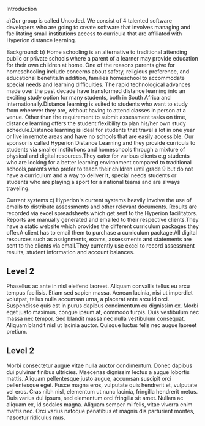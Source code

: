 Introduction

a)Our group is called Uncoded. We consist of 4 talented software developers who are going to create software that involves managing and facilitating small institutions access to curricula that are affiliated with Hyperion distance learning. 

Background:
b)    Home schooling is an alternative to  traditional  attending public or private schools where a parent of a learner may provide education for their own children at  home. One of the reasons parents give for homeschooling include concerns about safety, religious preference, and educational benefits.In addition, families homeschool to accommodate special needs and learning difficulties. 
      The rapid technological advances made over the past decade have transformed distance learning into an exciting study option for many students, both in South Africa and internationally.Distance learning is suited to students who want to study from wherever they are, without having to attend classes in person at a venue. Other than the requirement to submit assessment tasks on time, distance learning offers the student flexibility to plan his/her own study schedule.Distance learning is ideal for students that travel a lot in one year or live in remote areas and have no schools that are easily accessible. 
      Our sponsor is called Hyperion Distance Learning and they provide curricula to students via smaller institutions and homeschools through a mixture of  physical and digital resources.They cater for various clients e.g students who are looking for a better learning  environment compared to traditional schools,parents who prefer to teach their children until grade 9 but do not have a curriculum and a way to deliver it, special needs students  or students who are playing a sport for a national teams and are always traveling.

Current systems
c)     Hyperion's current systems heavily involve the use of emails to distribute assessments and other relevant documents. Results are  recorded via excel spreadsheets which get sent to the Hyperion facilitators.
      Reports are manually generated and emailed to their respective clients.They have a static website which  provides the different curriculum packages they offer.A client has to email them to purchase a curriculum package.All digital resources such as assignments, exams, assessments and statements are sent to the clients via email.They currently use excel to record assessment results, student information and account balances.


## Level 2
Phasellus ac ante in nisl eleifend laoreet. Aliquam convallis tellus eu arcu tempus facilisis. Etiam sed sapien massa. Aenean lacinia, nisi ut imperdiet volutpat, tellus nulla accumsan urna, a placerat ante arcu id orci. Suspendisse quis est in purus dapibus condimentum eu dignissim ex. Morbi eget justo maximus, congue ipsum at, commodo turpis. Duis vestibulum nec massa nec tempor. Sed blandit massa nec nulla vestibulum consequat. Aliquam blandit nisl ut lacinia auctor. Quisque luctus felis nec augue laoreet pretium.

## Level 2
Morbi consectetur augue vitae nulla auctor condimentum. Donec dapibus dui pulvinar finibus ultricies. Maecenas dignissim lectus a augue lobortis mattis. Aliquam pellentesque justo augue, accumsan suscipit orci pellentesque eget. Fusce magna eros, vulputate quis hendrerit et, vulputate vel eros. Cras nibh nisl, elementum ut nunc lacinia, fringilla hendrerit metus. Duis varius dui ipsum, sed elementum orci fringilla sit amet. Nullam ac aliquam ex, id sodales magna. Aliquam semper mi felis, vitae viverra enim mattis nec. Orci varius natoque penatibus et magnis dis parturient montes, nascetur ridiculus mus. 
